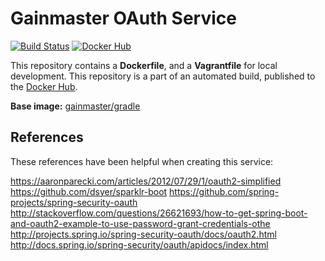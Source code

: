 # Gainmaster OAuth Service

[![Build Status](http://ci.hesjevik.im/buildStatus/icon?job=gainmaster-oauth-service)](http://ci.hesjevik.im/job/gainmaster-oauth-service/) [![Docker Hub](https://img.shields.io/badge/docker-ready-blue.svg?style=plastic)][docker_hub_repository]

This repository contains a **Dockerfile**, and a **Vagrantfile** for local development. This repository is a part of an automated build, published to the [Docker Hub][docker_hub_repository].

**Base image:** [gainmaster/gradle][docker_hub_base_image]

[docker_hub_repository]: https://registry.hub.docker.com/u/gainmaster/gainmaster-oauth-service/
[docker_hub_base_image]: https://registry.hub.docker.com/u/gainmaster/gradle/

## References

These references have been helpful when creating this service:

https://aaronparecki.com/articles/2012/07/29/1/oauth2-simplified
https://github.com/dsyer/sparklr-boot
https://github.com/spring-projects/spring-security-oauth
http://stackoverflow.com/questions/26621693/how-to-get-spring-boot-and-oauth2-example-to-use-password-grant-credentials-othe
http://projects.spring.io/spring-security-oauth/docs/oauth2.html
http://docs.spring.io/spring-security/oauth/apidocs/index.html
